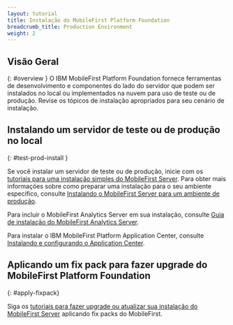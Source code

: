 ```yaml
---
layout: tutorial
title: Instalação do MobileFirst Platform Foundation
breadcrumb_title: Production Environment
weight: 2
---
```

<!-- NLS_CHARSET=UTF-8 -->
## Visão Geral
{: #overview }
O IBM MobileFirst Platform Foundation fornece ferramentas de desenvolvimento e componentes do lado do servidor que podem ser instalados no local ou implementados na nuvem para uso de teste ou de produção. Revise os tópicos de instalação apropriados para seu cenário de instalação.

## Instalando um servidor de teste ou de produção no local
{: #test-prod-install }

Se você instalar um servidor de teste ou de produção, inicie com os [tutoriais para uma instalação simples do MobileFirst Server](simple-install/). Para obter mais informações sobre como preparar uma instalação para o seu ambiente específico, consulte [Instalando o MobileFirst Server para um ambiente de produção](prod-env/).

Para incluir o MobileFirst Analytics Server em sua instalação, consulte [Guia de instalação do MobileFirst Analytics Server](analytics/).

Para instalar o IBM MobileFirst Platform Application Center, consulte [Instalando e configurando o Application Center](appcenter/).

## Aplicando um fix pack para fazer upgrade do MobileFirst Platform Foundation
{: #apply-fixpack}

Siga os [tutoriais para fazer upgrade ou atualizar sua instalação do MobileFirst Server](update) aplicando fix packs do MobileFirst.
